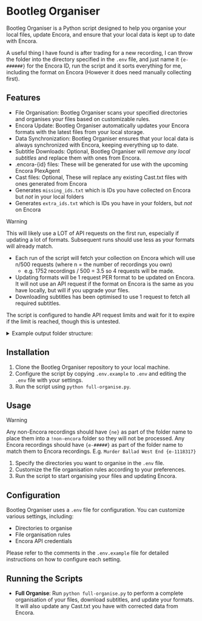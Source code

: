 # Bootleg Organiser

Bootleg Organiser is a Python script designed to help you organise your local files, update Encora, and ensure that your local data is kept up to date with Encora.

A useful thing I have found is after trading for a new recording, I can throw the folder into the directory specified in the `.env` file, and just name it `{e-######}` for the Encora ID, run the script and it sorts everything for me, including the format on Encora (However it does need manually collecting first).

## Features

- File Organisation: Bootleg Organiser scans your specified directories and organises your files based on customizable rules.
- Encora Update: Bootleg Organiser automatically updates your Encora formats with the latest files from your local storage.
- Data Synchronization: Bootleg Organiser ensures that your local data is always synchronized with Encora, keeping everything up to date.
- Subtitle Downloads: Optional, Bootleg Organiser will _remove any local subtitles_ and replace them with ones from Encora.
- .encora-{id} files: These will be generated for use with the upcoming Encora PlexAgent
- Cast files: Optional, These will replace any existing Cast.txt files with ones generated from Encora
- Generates `missing_ids.txt` which is IDs you have collected on Encora but _not_ in your local folders
- Generates `extra_ids.txt` which is IDs you have in your folders, but _not_ on Encora

> [!WARNING]  
> This will likely use a LOT of API requests on the first run, especially if updating a lot of formats.
> Subsequent runs should use less as your formats will already match.
>
> - Each run of the script will fetch your collection on Encora which will use n/500 requests (where n = the number of recordings you own)
>   - e.g. 1752 recordings / 500 = 3.5 so 4 requests will be made.
> - Updating formats will be 1 request PER format to be updated on Encora. It will not use an API request if the format on Encora is the same as you have locally, but will if you upgrade your files.
> - Downloading subtitles has been optimised to use 1 request to fetch all required subtitles.

The script is configured to handle API request limits and wait for it to expire if the limit is reached, though this is untested.

<details>
  <summary>Example output folder structure:</summary>

This is with the following .env formats:  
 `SHOW_DIRECTORY_FORMAT="{show_name}/{tour}/{type}/"`

`SHOW_FOLDER_FORMAT="[{date}] {highlights} [{matinee}] [{nft}] {show_name} ~ {master} {{e-{encora_id}}}"`

![Example output](example_output.png)

</details>

## Installation

1. Clone the Bootleg Organiser repository to your local machine.
2. Configure the script by copying `.env.example` to `.env` and editing the `.env` file with your settings.
3. Run the script using `python full-organise.py`.

## Usage

> [!WARNING]  
> Any non-Encora recordings should have `{ne}` as part of the folder name to place them into a `!non-encora` folder so they will not be processed.
> Any Encora recordings should have `{e-#####}` as part of the folder name to match them to Encora recordings. E.g. `Murder Ballad West End {e-1118317}`

1. Specify the directories you want to organise in the `.env` file.
2. Customize the file organisation rules according to your preferences.
3. Run the script to start organising your files and updating Encora.

## Configuration

Bootleg Organiser uses a `.env` file for configuration. You can customize various settings, including:

- Directories to organise
- File organisation rules
- Encora API credentials

Please refer to the comments in the `.env.example` file for detailed instructions on how to configure each setting.

## Running the Scripts

- **Full Organise**: Run `python full-organise.py` to perform a complete organisation of your files, download subtitles, and update your formats. It will also update any Cast.txt you have with corrected data from Encora.
